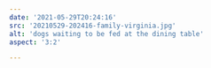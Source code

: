 ```yaml
---
date: '2021-05-29T20:24:16'
src: '20210529-202416-family-virginia.jpg'
alt: 'dogs waiting to be fed at the dining table'
aspect: '3:2'

---
```

